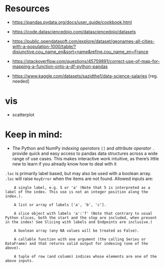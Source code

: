 # Resources 

 - https://pandas.pydata.org/docs/user_guide/cookbook.html
 - https://code.datasciencedojo.com/datasciencedojo/datasets


 - https://public.opendatasoft.com/explore/dataset/geonames-all-cities-with-a-population-1000/table/?disjunctive.cou_name_en&sort=name&refine.cou_name_en=France 
 - https://stackoverflow.com/questions/45759891/correct-use-of-map-for-mapping-a-function-onto-a-df-python-pandas
 
- https://www.kaggle.com/datasets/sazidthe1/data-science-salaries [reg. needed]

# vis
 - scatterplot

# Keep in mind:

- The Python and NumPy <i>indexing operators</i> <code>[]</code> and <i>attribute operator</i> <code>.</code> provide quick and easy access to pandas data structures across a wide range of use cases. This makes interactive work intuitive, as there’s little new to learn if you already know how to deal with it

<code>.loc</code> is primarily label based, but may also be used with a boolean array. <code>.loc</code>  will raise <code>KeyError</code> when the items are not found. Allowed inputs are:

        A single label, e.g. 5 or 'a' (Note that 5 is interpreted as a label of the index. This use is not an integer position along the index.).

        A list or array of labels ['a', 'b', 'c'].

        A slice object with labels 'a':'f' (Note that contrary to usual Python slices, both the start and the stop are included, when present in the index! See Slicing with labels and Endpoints are inclusive.)

        A boolean array (any NA values will be treated as False).

        A callable function with one argument (the calling Series or DataFrame) and that returns valid output for indexing (one of the above).

        A tuple of row (and column) indices whose elements are one of the above inputs.

